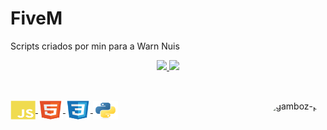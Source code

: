 # FiveM
Scripts criados por min para a Warn Nuis

<div align="center">
  <a href="https://github.com/rafaballerini">
  <img height="180em" src="https://github-readme-stats.vercel.app/api?username=warn-nuis&show_icons=true&theme=dark&include_all_commits=true&count_private=true"/>
  <img height="180em" src="https://github-readme-stats.vercel.app/api/top-langs/?username=warn-nuis&layout=compact&langs_count=7&theme=dark"/>
</div>
  
  ##
  

  ##
  
  <div style="display: inline_block"><br>
       <img align="right" alt="gamboz-pic" height="150" style="border-radius:50px;" src="https://cdn.discordapp.com/attachments/966571671140069406/986957187140177920/IMG_20220608_105830_548.jpg">
  <img align="center" alt="gamboz-Js" height="30" width="40" src="https://raw.githubusercontent.com/devicons/devicon/master/icons/javascript/javascript-plain.svg">
  <img align="center" alt="gamboz-HTML" height="30" width="40" src="https://raw.githubusercontent.com/devicons/devicon/master/icons/html5/html5-original.svg">
  <img align="center" alt="gamboz-CSS" height="30" width="40" src="https://raw.githubusercontent.com/devicons/devicon/master/icons/css3/css3-original.svg">
  <img align="center" alt="gamboz-Python" height="30" width="40" src="https://raw.githubusercontent.com/devicons/devicon/master/icons/python/python-original.svg">
</div>

